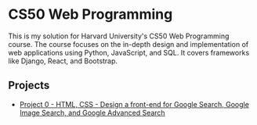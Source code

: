 # CS50 Web Programming

This is my solution for Harvard University's CS50 Web Programming course. The course focuses on the in-depth design and implementation of web applications using Python, JavaScript, and SQL. It covers frameworks like Django, React, and Bootstrap.

## Projects

- [Project 0 - HTML, CSS - Design a front-end for Google Search, Google Image Search, and Google Advanced Search](https://savchenkodv.github.io/cs50web/project0)

